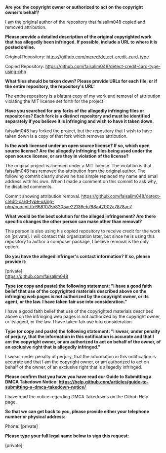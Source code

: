 **Are you the copyright owner or authorized to act on the copyright owner's behalf?**  

I am the original author of the repository that faisalim048 copied and removed attribution.

**Please provide a detailed description of the original copyrighted work that has allegedly been infringed. If possible, include a URL to where it is posted online.**  

Original Repository:
https://github.com/mcred/detect-credit-card-type

Copied Repository:
https://github.com/faisalim048/detect-credit-card-type-using-php

**What files should be taken down? Please provide URLs for each file, or if the entire repository, the repository's URL:**  

The entire repository is a blatant copy of my work and removal of attribution violating the MIT license set forth for the project.

**Have you searched for any forks of the allegedly infringing files or repositories? Each fork is a distinct repository and must be identified separately if you believe it is infringing and wish to have it taken down.**  

faisalim048 has forked the project, but the repository that I wish to have taken down is a copy of that fork which removes attribution.

**Is the work licensed under an open source license? If so, which open source license? Are the allegedly infringing files being used under the open source license, or are they in violation of the license?**  

The original project is licensed under a MIT license. The violation is that faisalim048 has removed the attribution from the original author. The following commit clearly shows he has simple replaced my name and email address with his own. When I made a comment on this commit to ask why, he disabled comments.

Commit showing attribution removal.
https://github.com/faisalim048/detect-credit-card-type-using-php/commit/fc6681075b8205ae22136eb788a42002a7878ac7

**What would be the best solution for the alleged infringement? Are there specific changes the other person can make other than removal?**  

This person is also using his copied repository to receive credit for the work on [private]. I will contact this organization later, but since he is using this repository to author a composer package, I believe removal is the only option.

**Do you have the alleged infringer's contact information? If so, please provide it:**  

[private]  
https://github.com/faisalim048

**Type (or copy and paste) the following statement: "I have a good faith belief that use of the copyrighted materials described above on the infringing web pages is not authorized by the copyright owner, or its agent, or the law. I have taken fair use into consideration."**  

I have a good faith belief that use of the copyrighted materials described above on the infringing web pages is not authorized by the copyright owner, or its agent, or the law. I have taken fair use into consideration.

**Type (or copy and paste) the following statement: "I swear, under penalty of perjury, that the information in this notification is accurate and that I am the copyright owner, or am authorized to act on behalf of the owner, of an exclusive right that is allegedly infringed."**    

I swear, under penalty of perjury, that the information in this notification is accurate and that I am the copyright owner, or am authorized to act on behalf of the owner, of an exclusive right that is allegedly infringed.

**Please confirm that you have you have read our Guide to Submitting a DMCA Takedown Notice: https://help.github.com/articles/guide-to-submitting-a-dmca-takedown-notice/**  

I have read the notice regarding DMCA Takedowns on the Github Help page.

**So that we can get back to you, please provide either your telephone number or physical address:**  

Phone: [private]

**Please type your full legal name below to sign this request:**

[private]  
